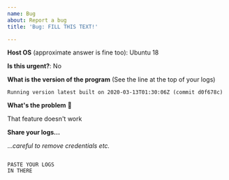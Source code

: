 ```yaml
---
name: Bug
about: Report a bug
title: 'Bug: FILL THIS TEXT!'

---
```


**Host OS** (approximate answer is fine too): Ubuntu 18

**Is this urgent?**: No

**What is the version of the program** (See the line at the top of your logs)

```
Running version latest built on 2020-03-13T01:30:06Z (commit d0f678c)
```

**What's the problem** 🤔

That feature doesn't work

**Share your logs...**

...*careful to remove credentials etc.*

```log

PASTE YOUR LOGS
IN THERE

```

